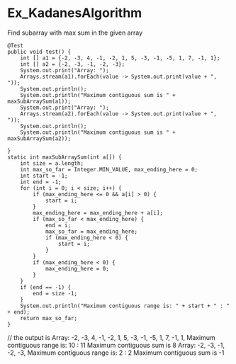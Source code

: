 # Ex_KadanesAlgorithm
Find subarray with max sum in the given array

    @Test
    public void test() {
        int [] a1 = {-2, -3, 4, -1, -2, 1, 5, -3, -1, -5, 1, 7, -1, 1};
        int [] a2 = {-2, -3, -1, -2, -3};
        System.out.print("Array: ");
        Arrays.stream(a1).forEach(value -> System.out.print(value + ", "));
        System.out.println();
        System.out.println("Maximum contiguous sum is " + maxSubArraySum(a1));
        System.out.print("Array: ");
        Arrays.stream(a2).forEach(value -> System.out.print(value + ", "));
        System.out.println();
        System.out.println("Maximum contiguous sum is " + maxSubArraySum(a2));

    }
    static int maxSubArraySum(int a[]) {
        int size = a.length;
        int max_so_far = Integer.MIN_VALUE, max_ending_here = 0;
        int start = -1;
        int end = -1;
        for (int i = 0; i < size; i++) {
            if (max_ending_here <= 0 && a[i] > 0) {
                start = i;
            }
            max_ending_here = max_ending_here + a[i];
            if (max_so_far < max_ending_here) {
                end = i;
                max_so_far = max_ending_here;
                if (max_ending_here < 0) {
                    start = i;
                }
            }
            if (max_ending_here < 0) {
                max_ending_here = 0;
            }
        }
        if (end == -1) {
            end = size -1;
        }
        System.out.println("Maximum contiguous range is: " + start + " : " + end);
        return max_so_far;
    }
    
// the output is 
Array: -2, -3, 4, -1, -2, 1, 5, -3, -1, -5, 1, 7, -1, 1, 
Maximum contiguous range is: 10 : 11
Maximum contiguous sum is 8
Array: -2, -3, -1, -2, -3, 
Maximum contiguous range is: 2 : 2
Maximum contiguous sum is -1

